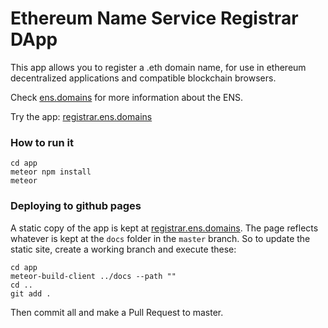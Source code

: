 # Ethereum Name Service Registrar DApp

This app allows you to register a .eth domain name, for use in ethereum decentralized applications and compatible blockchain browsers.

Check [ens.domains](http://ens.domains/) for more information about the ENS.

Try the app: [registrar.ens.domains](http://registrar.ens.domains/)

### How to run it

    cd app
    meteor npm install
    meteor


### Deploying to github pages

A static copy of the app is kept at [registrar.ens.domains](http://registrar.ens.domains/). The page reflects whatever is kept at the `docs` folder in the `master` branch. So to update the static site, create a working branch and execute these:

```
cd app
meteor-build-client ../docs --path ""
cd ..
git add .
```

Then commit all and make a Pull Request to master.
